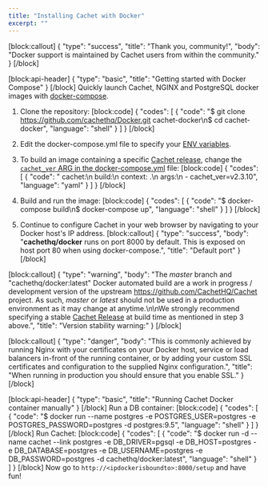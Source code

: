 ```yaml
---
title: "Installing Cachet with Docker"
excerpt: ""
---
```

[block:callout]
{
  "type": "success",
  "title": "Thank you, community!",
  "body": "Docker support is maintained by Cachet users from within the community."
}
[/block]

[block:api-header]
{
  "type": "basic",
  "title": "Getting started with Docker Compose"
}
[/block]
Quickly launch Cachet, NGINX and PostgreSQL docker images with [docker-compose](https://docs.docker.com/compose/).   

1. Clone the repository:
[block:code]
{
  "codes": [
    {
      "code": "$ git clone https://github.com/cachethq/Docker.git cachet-docker\n$ cd cachet-docker",
      "language": "shell"
    }
  ]
}
[/block]
2. Edit the docker-compose.yml file to specify your [ENV variables](https://github.com/CachetHQ/Docker/blob/master/conf/.env.docker).

3. To build an image containing a specific [Cachet release](https://github.com/CachetHQ/Cachet/releases), change the [`cachet_ver` ARG in the docker-compose.yml](https://github.com/CachetHQ/Docker/blob/master/docker-compose.yml) file:
[block:code]
{
  "codes": [
    {
      "code": "  cachet:\n    build:\n      context: .\n      args:\n        - cachet_ver=v2.3.10",
      "language": "yaml"
    }
  ]
}
[/block]
4. Build and run the image:
[block:code]
{
  "codes": [
    {
      "code": "$ docker-compose build\n$ docker-compose up",
      "language": "shell"
    }
  ]
}
[/block]
5. Continue to configure Cachet in your web browser by navigating to your Docker host's IP address.
[block:callout]
{
  "type": "success",
  "body": "**cachethq/docker** runs on port 8000 by default. This is exposed on host port 80 when using docker-compose.",
  "title": "Default port"
}
[/block]

[block:callout]
{
  "type": "warning",
  "body": "The *master* branch and \"cachethq/docker:latest\" Docker automated build are a work in progress / development version of the upstream https://github.com/CachetHQ/Cachet project. As such, *master* or *latest* should not be used in a production environment as it may change at anytime.\n\nWe strongly recommend specifying a stable [Cachet Release](https://github.com/CachetHQ/Cachet/releases) at build time as mentioned in step 3 above.",
  "title": "Version stability warning:"
}
[/block]

[block:callout]
{
  "type": "danger",
  "body": "This is commonly achieved by running Nginx with your certificates on your Docker host, service or load balancers in-front of the running container, or by adding your custom SSL certificates and configuration to the supplied Nginx configuration.",
  "title": "When running in production you should ensure that you enable SSL."
}
[/block]

[block:api-header]
{
  "type": "basic",
  "title": "Running Cachet Docker container manually"
}
[/block]
Run a DB container:
[block:code]
{
  "codes": [
    {
      "code": "$ docker run --name postgres -e POSTGRES_USER=postgres -e POSTGRES_PASSWORD=postgres -d postgres:9.5",
      "language": "shell"
    }
  ]
}
[/block]
Run Cachet:
[block:code]
{
  "codes": [
    {
      "code": "$ docker run -d --name cachet --link postgres -e DB_DRIVER=pgsql -e DB_HOST=postgres -e DB_DATABASE=postgres -e DB_USERNAME=postgres -e DB_PASSWORD=postgres -d cachethq/docker:latest",
      "language": "shell"
    }
  ]
}
[/block]
Now go to `http://<ipdockerisboundto>:8000/setup` and have fun!